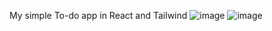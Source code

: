 My simple To-do app in React and Tailwind
![image](https://github.com/user-attachments/assets/85f6beca-7935-44ae-ac93-71ea61220b6d)
![image](https://github.com/user-attachments/assets/76ef49e9-b05b-4612-b4fb-2ae08bfc98be)
